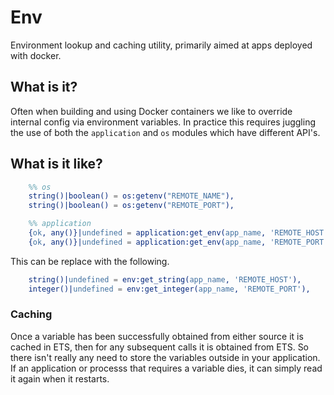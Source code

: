 Env
===

Environment lookup and caching utility, primarily aimed at apps deployed with docker.


## What is it?

Often when building and using Docker containers we like to override internal config via environment variables. In practice this requires juggling the use of both the ``` application ``` and  ``` os ``` modules which have different API's.


## What is it like?

```erlang
    %% os
    string()|boolean() = os:getenv("REMOTE_NAME"),
    string()|boolean() = os:getenv("REMOTE_PORT"),

    %% application
    {ok, any()}|undefined = application:get_env(app_name, 'REMOTE_HOST'),
    {ok, any()}|undefined = application:get_env(app_name, 'REMOTE_PORT'),
```

This can be replace with the following.

```erlang
    string()|undefined = env:get_string(app_name, 'REMOTE_HOST'),
    integer()|undefined = env:get_integer(app_name, 'REMOTE_PORT'),
```


### Caching

Once a variable has been successfully obtained from either source it is cached in ETS, then for any subsequent calls it is obtained from ETS. So there isn't really any need to store the variables outside in your application. If an application or processs that requires a variable dies, it can simply read it again when it restarts.
